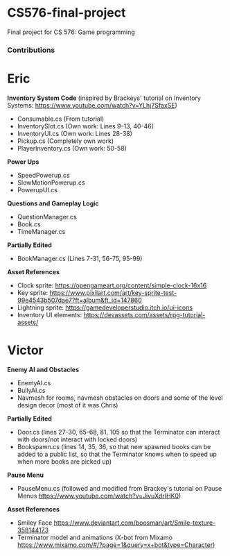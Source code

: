 # CS576-final-project
Final project for CS 576: Game programming

### Contributions
# Eric
**Inventory System Code** (inspired by Brackeys' tutorial on Inventory Systems: https://www.youtube.com/watch?v=YLhj7SfaxSE)
- Consumable.cs (From tutorial)
- InventorySlot.cs (Own work: Lines 9-13, 40-46)
- InventoryUI.cs (Own work: Lines 28-38)
- Pickup.cs (Completely own work)
- PlayerInventory.cs (Own work: 50-58)

**Power Ups** 
- SpeedPowerup.cs
- SlowMotionPowerup.cs
- PowerupUI.cs

**Questions and Gameplay Logic**
- QuestionManager.cs
- Book.cs
- TimeManager.cs

**Partially Edited**
- BookManager.cs (Lines 7-31, 56-75, 95-99)

**Asset References**
- Clock sprite: https://opengameart.org/content/simple-clock-16x16
- Key sprite: https://www.pixilart.com/art/key-sprite-test-99e4543b507dae7?ft=album&ft_id=147860
- Lightning sprite: https://gamedeveloperstudio.itch.io/ui-icons
- Inventory UI elements: https://devassets.com/assets/rpg-tutorial-assets/

# Victor
**Enemy AI and Obstacles** 
- EnemyAI.cs
- BullyAI.cs
- Navmesh for rooms, navmesh obstacles on doors and some of the level design decor (most of it was Chris)

**Partially Edited**
- Door.cs (lines 27-30, 65-68, 81, 105 so that the Terminator can interact with doors/not interact with locked doors)
- Bookspawn.cs (lines 14, 35, 36, so that new spawned books can be added to a public list, so that the Terminator knows when to speed up when more books are picked up)

**Pause Menu** 
- PauseMenu.cs (followed and modified from Brackey's tutorial on Pause Menus https://www.youtube.com/watch?v=JivuXdrIHK0)

**Asset References**
- Smiley Face https://www.deviantart.com/boosman/art/Smile-texture-358144173
- Terminator model and animations (X-bot from Mixamo https://www.mixamo.com/#/?page=1&query=x+bot&type=Character)
